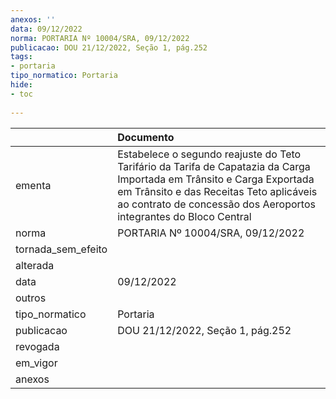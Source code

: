 ```yaml
---
anexos: ''
data: 09/12/2022
norma: PORTARIA Nº 10004/SRA, 09/12/2022
publicacao: DOU 21/12/2022, Seção 1, pág.252
tags:
- portaria
tipo_normatico: Portaria
hide: 
- toc 
 
---
```


|                    | Documento                                                                                                                                                                                                                               |
|:-------------------|:----------------------------------------------------------------------------------------------------------------------------------------------------------------------------------------------------------------------------------------|
| ementa             | Estabelece o segundo reajuste do Teto Tarifário da Tarifa de Capatazia da Carga Importada em Trânsito e Carga Exportada em Trânsito e das Receitas Teto aplicáveis ao contrato de concessão dos Aeroportos integrantes do Bloco Central |
| norma              | PORTARIA Nº 10004/SRA, 09/12/2022                                                                                                                                                                                                       |
| tornada_sem_efeito |                                                                                                                                                                                                                                         |
| alterada           |                                                                                                                                                                                                                                         |
| data               | 09/12/2022                                                                                                                                                                                                                              |
| outros             |                                                                                                                                                                                                                                         |
| tipo_normatico     | Portaria                                                                                                                                                                                                                                |
| publicacao         | DOU 21/12/2022, Seção 1, pág.252                                                                                                                                                                                                        |
| revogada           |                                                                                                                                                                                                                                         |
| em_vigor           |                                                                                                                                                                                                                                         |
| anexos             |                                                                                                                                                                                                                                         |